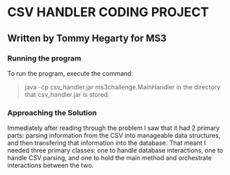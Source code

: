 # CSV HANDLER CODING PROJECT

## Written by Tommy Hegarty for MS3

### Running the program

To run the program, execute the command:
> java -cp csv_handler.jar ms3challenge.MainHandler
in the directory that csv_handler.jar is stored.

### Approaching the Solution

Immediately after reading through the problem I saw that it had 2 primary parts: parsing information from the CSV into manageable data structures, and then transfering that information into the database. That meant I needed three primary classes: one to handle database interactions, one to handle CSV parsing, and one to hold the main method and orchestrate interactions between the two.